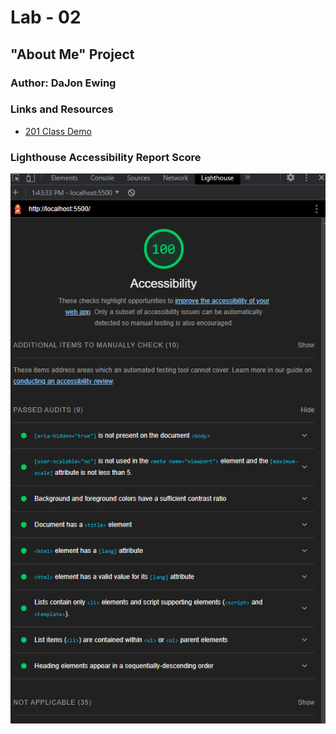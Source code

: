 # Lab - 02

## "About Me" Project

### Author: DaJon Ewing

### Links and Resources

* [201 Class Demo](https://github.com/codefellows/seattle-code-201d97/blob/main/class-02/inclass-demo-project-setup/js/app.js)

### Lighthouse Accessibility Report Score

![accessbility score](/img/LightHouse%20Score.png)